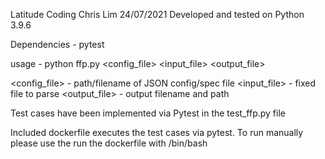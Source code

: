 Latitude Coding
Chris Lim
24/07/2021
Developed and tested on Python 3.9.6

Dependencies - pytest

usage - python ffp.py <config_file> <input_file> <output_file>

<config_file> - path/filename of JSON config/spec file
<input_file>  - fixed file to parse
<output_file> - output filename and path

Test cases have been implemented via Pytest in the test_ffp.py file

Included dockerfile executes the test cases via pytest. To run manually please use the run the dockerfile with /bin/bash